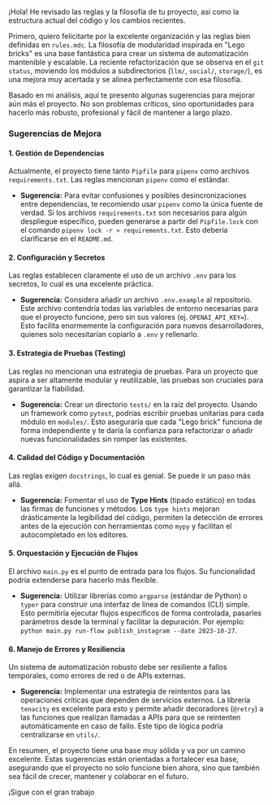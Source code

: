¡Hola! He revisado las reglas y la filosofía de tu proyecto, así como la estructura actual del código y los cambios recientes.

Primero, quiero felicitarte por la excelente organización y las reglas bien definidas en `rules.mdc`. La filosofía de modularidad inspirada en "Lego bricks" es una base fantástica para crear un sistema de automatización mantenible y escalable. La reciente refactorización que se observa en el `git status`, moviendo los módulos a subdirectorios (`llm/`, `social/`, `storage/`), es una mejora muy acertada y se alinea perfectamente con esa filosofía.

Basado en mi análisis, aquí te presento algunas sugerencias para mejorar aún más el proyecto. No son problemas críticos, sino oportunidades para hacerlo más robusto, profesional y fácil de mantener a largo plazo.

### Sugerencias de Mejora

#### 1. Gestión de Dependencias

Actualmente, el proyecto tiene tanto `Pipfile` para `pipenv` como archivos `requirements.txt`. Las reglas mencionan `pipenv` como el estándar.

- **Sugerencia:** Para evitar confusiones y posibles desincronizaciones entre dependencias, te recomiendo usar `pipenv` como la única fuente de verdad. Si los archivos `requirements.txt` son necesarios para algún despliegue específico, pueden generarse a partir del `Pipfile.lock` con el comando `pipenv lock -r > requirements.txt`. Esto debería clarificarse en el `README.md`.

#### 2. Configuración y Secretos

Las reglas establecen claramente el uso de un archivo `.env` para los secretos, lo cual es una excelente práctica.

- **Sugerencia:** Considera añadir un archivo `.env.example` al repositorio. Este archivo contendría todas las variables de entorno necesarias para que el proyecto funcione, pero sin sus valores (ej. `OPENAI_API_KEY=`). Esto facilita enormemente la configuración para nuevos desarrolladores, quienes solo necesitarían copiarlo a `.env` y rellenarlo.

#### 3. Estrategia de Pruebas (Testing)

Las reglas no mencionan una estrategia de pruebas. Para un proyecto que aspira a ser altamente modular y reutilizable, las pruebas son cruciales para garantizar la fiabilidad.

- **Sugerencia:** Crear un directorio `tests/` en la raíz del proyecto. Usando un framework como `pytest`, podrías escribir pruebas unitarias para cada módulo en `modules/`. Esto aseguraría que cada "Lego brick" funciona de forma independiente y te daría la confianza para refactorizar o añadir nuevas funcionalidades sin romper las existentes.

#### 4. Calidad del Código y Documentación

Las reglas exigen `docstrings`, lo cual es genial. Se puede ir un paso más allá.

- **Sugerencia:** Fomentar el uso de **Type Hints** (tipado estático) en todas las firmas de funciones y métodos. Los `type hints` mejoran drásticamente la legibilidad del código, permiten la detección de errores antes de la ejecución con herramientas como `mypy` y facilitan el autocompletado en los editores.

#### 5. Orquestación y Ejecución de Flujos

El archivo `main.py` es el punto de entrada para los flujos. Su funcionalidad podría extenderse para hacerlo más flexible.

- **Sugerencia:** Utilizar librerías como `argparse` (estándar de Python) o `typer` para construir una interfaz de línea de comandos (CLI) simple. Esto permitiría ejecutar flujos específicos de forma controlada, pasarles parámetros desde la terminal y facilitar la depuración. Por ejemplo: `python main.py run-flow publish_instagram --date 2023-10-27`.

#### 6. Manejo de Errores y Resiliencia

Un sistema de automatización robusto debe ser resiliente a fallos temporales, como errores de red o de APIs externas.

- **Sugerencia:** Implementar una estrategia de reintentos para las operaciones críticas que dependen de servicios externos. La librería `tenacity` es excelente para esto y permite añadir decoradores (`@retry`) a las funciones que realizan llamadas a APIs para que se reintenten automáticamente en caso de fallo. Este tipo de lógica podría centralizarse en `utils/`.

En resumen, el proyecto tiene una base muy sólida y va por un camino excelente. Estas sugerencias están orientadas a fortalecer esa base, asegurando que el proyecto no solo funcione bien ahora, sino que también sea fácil de crecer, mantener y colaborar en el futuro.

¡Sigue con el gran trabajo
